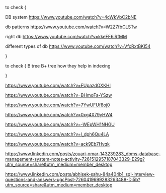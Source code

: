 
to check {

DB system 
https://www.youtube.com/watch?v=4cWkVbC2bNE



db patterns
https://www.youtube.com/watch?v=W2Z7fbCLSTw


right db
https://www.youtube.com/watch?v=kkeFE6iRfMM

different types of db
https://www.youtube.com/watch?v=VfcRxtBKI54


}

to check {
B tree
B+ tree 
how they help in indexing

}


https://www.youtube.com/watch?v=FUpazdOXKHI

https://www.youtube.com/watch?v=BHmoFa-YSzw

https://www.youtube.com/watch?v=7YwUFUf8oj0

https://www.youtube.com/watch?v=0xg4X79yHW4

https://www.youtube.com/watch?v=-WEpWH1NHGU

https://www.youtube.com/watch?v=l_dph6Qu4LA

https://www.youtube.com/watch?v=ack9Eb7Hvqk


https://www.linkedin.com/posts/zouari-omar-143239283_dbms-database-management-system-notes-activity-7261512957187043329-E29g?utm_source=share&utm_medium=member_desktop

https://www.linkedin.com/posts/abhisek-sahu-84a404b1_sql-interview-questions-and-answers-ugcPost-7260419699283263488-Di5b?utm_source=share&utm_medium=member_desktop


